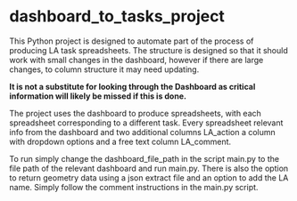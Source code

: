 # dashboard_to_tasks_project #

This Python project is designed to automate part of the process of producing
LA task spreadsheets. The structure is designed so that it should work with
small changes in the dashboard, however if there are large changes, to column
structure it may need updating.

__It is not a substitute for looking through the Dashboard as critical
information will likely be missed if this is done.__

The project uses the dashboard to produce spreadsheets, with each spreadsheet
corresponding to a different task. Every spreadsheet relevant info from the
dashboard and two additional columns LA_action a column with dropdown options
and a free text column LA_comment.

To run simply change the dashboard_file_path in the script main.py
to the file path of the relevant dashboard and run main.py. There is also the
option to return geometry data using a json extract file and an option to
add the LA name. Simply follow the comment instructions in the main.py script.
